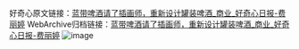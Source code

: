 好奇心原文链接：[蓝带啤酒请了插画师，重新设计罐装啤酒_商业_好奇心日报-费丽婷](https://www.qdaily.com/articles/7719.html)
WebArchive归档链接：[蓝带啤酒请了插画师，重新设计罐装啤酒_商业_好奇心日报-费丽婷](http://web.archive.org/web/20190623172620/https://www.qdaily.com/articles/7719.html)
![image](http://ww3.sinaimg.cn/large/007d5XDply1g3wjpr1tsrj30u04bx4qp)
